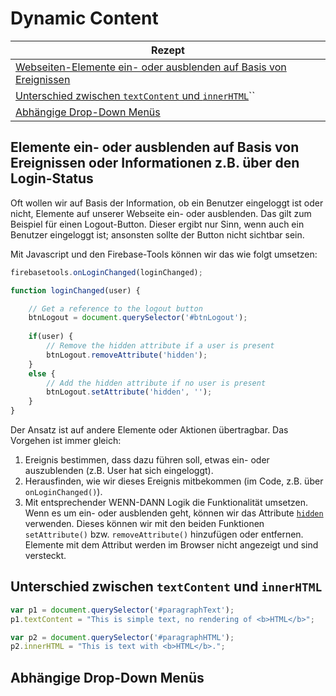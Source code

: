 # Dynamic Content

| Rezept                                                                                                                                                                       |
| ---------------------------------------------------------------------------------------------------------------------------------------------------------------------------- |
| [Webseiten-Elemente ein- oder ausblenden auf Basis von Ereignissen](./#elemente-ein-oder-ausblenden-auf-basis-von-ereignissen-oder-informationen-z-b-ueber-den-login-status) |
| [Unterschied zwischen `textContent` und `innerHTML`](seiten-dynamisch-gestalten-mit-javascript.md#unterschied-zwischen-textcontent-und-innerhtml)``                          |
| [Abhängige Drop-Down Menüs](seiten-dynamisch-gestalten-mit-javascript.md#abhaengige-drop-down-menues)                                                                        |

## Elemente ein- oder ausblenden auf Basis von Ereignissen oder Informationen z.B. über den Login-Status

Oft wollen wir auf Basis der Information, ob ein Benutzer eingeloggt ist oder nicht, Elemente auf unserer Webseite ein- oder ausblenden. Das gilt zum Beispiel für einen Logout-Button. Dieser ergibt nur Sinn, wenn auch ein Benutzer eingeloggt ist; ansonsten sollte der Button nicht sichtbar sein.

Mit Javascript und den Firebase-Tools können wir das wie folgt umsetzen:

```javascript
firebasetools.onLoginChanged(loginChanged);

function loginChanged(user) {

    // Get a reference to the logout button
    btnLogout = document.querySelector('#btnLogout');
    
    if(user) {
        // Remove the hidden attribute if a user is present
        btnLogout.removeAttribute('hidden');
    }
    else {
        // Add the hidden attribute if no user is present
        btnLogout.setAttribute('hidden', '');    
    }
}
```

Der Ansatz ist auf andere Elemente oder Aktionen übertragbar. Das Vorgehen ist immer gleich:

1. Ereignis bestimmen, dass dazu führen soll, etwas ein- oder auszublenden (z.B. User hat sich eingeloggt).
2. Herausfinden, wie wir dieses Ereignis mitbekommen (im Code, z.B. über `onLoginChanged()`).
3. Mit entsprechender WENN-DANN Logik die Funktionalität umsetzen. Wenn es um ein- oder ausblenden geht, können wir das Attribute [`hidden`](https://developer.mozilla.org/en-US/docs/Web/API/HTMLElement/hidden) verwenden. Dieses können wir mit den beiden Funktionen `setAttribute()` bzw. `removeAttribute()` hinzufügen oder entfernen. Elemente mit dem Attribut werden im Browser nicht angezeigt und sind versteckt.

## Unterschied zwischen `textContent` und `innerHTML`

```javascript
var p1 = document.querySelector('#paragraphText');
p1.textContent = "This is simple text, no rendering of <b>HTML</b>";

var p2 = document.querySelector('#paragraphHTML');
p2.innerHTML = "This is text with <b>HTML</b>.";
```

## Abhängige Drop-Down Menüs
